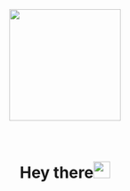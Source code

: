 

<!--
**StanimirBogdanov1/StanimirBogdanov1** is a ✨ _special_ ✨ repository because its `README.md` (this file) appears on your GitHub profile.

Here are some ideas to get you started:

- 🔭 I’m currently working on ...
- 🌱 I’m currently learning ...
- 👯 I’m looking to collaborate on ...
- 🤔 I’m looking for help with ...
- 💬 Ask me about ...
- 📫 How to reach me: ...
- 😄 Pronouns: ...
- ⚡ Fun fact: ...
-->

<div id="header" align="center">
  <img src="https://github.com/StanimirBogdanov1/StanimirBogdanov1/assets/151448770/bddc4c1b-51a6-4c27-9689-cb76f7f501f2" width="200"/>
</div>
<br>
<br>
<h1 align="center">Hey there<img src="https://media.giphy.com/media/hvRJCLFzcasrR4ia7z/giphy.gif" width="30px"/></h1>

